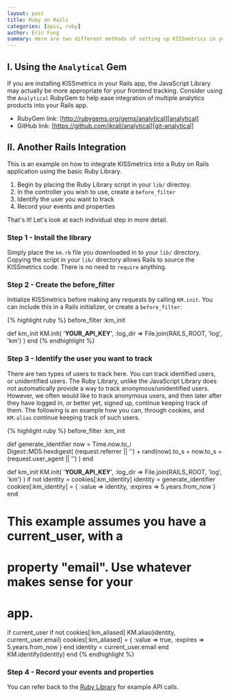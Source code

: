 ```yaml
---
layout: post
title: Ruby on Rails
categories: [apis, ruby]
author: Eric Fung
summary: Here are two different methods of setting up KISSmetrics in your Ruby on Rails application.
---
```

## I. Using the `Analytical` Gem

If you are installing KISSmetrics in your Rails app, the JavaScript Library may actually be more appropriate for your frontend tracking. Consider using the `Analytical` RubyGem to help ease integration of multiple analytics products into your Rails app.

* RubyGem link: [http://rubygems.org/gems/analytical][analytical]
* GitHub link: [https://github.com/jkrall/analytical][git-analytical]

## II. Another Rails Integration

This is an example on how to integrate KISSmetrics into a Ruby on Rails application using the basic Ruby Library.

1. Begin by placing the Ruby Library script in your `lib/` directoy.
2. In the controller you wish to use, create a `before_filter`
3. Identify the user you want to track
4. Record your events and properties

That's it!  Let's look at each individual step in more detail.

### Step 1 - Install the library

Simply place the `km.rb` file you downloaded in to your `lib/` directory. Copying the script in your `lib/` directory allows Rails to source the KISSmetrics code. There is no need to `require` anything.

### Step 2 - Create the before_filter

Initialize KISSmetrics before making any requests by calling `KM.init`.  You can include this in a Rails initializer, or create a `before_filter`:

{% highlight ruby %}
before_filter :km_init

def km_init
  KM.init(
    '__YOUR_API_KEY__', 
    :log_dir => File.join(RAILS_ROOT, 'log', 'km')
  )
end
{% endhighlight %}

### Step 3 - Identify the user you want to track

There are two types of users to track here. You can track identified users, or unidentified users. The Ruby Library, unlike the JavaScript Library does not automatically provide a way to track anonymous/unidentified users. However, we often would like to track anonymous users, and then later after they have logged in, or better yet, signed up, continue keeping track of them. The following is an example how you can, through cookies, and `KM.alias` continue keeping track of such users.

{% highlight ruby %}
before_filter :km_init

def generate_identifier
  now = Time.now.to_i  
  Digest::MD5.hexdigest(
    (request.referrer || '') + 
    rand(now).to_s + 
    now.to_s + 
    (request.user_agent || '')
  )
end

def km_init
  KM.init(
    '__YOUR_API_KEY__',
    :log_dir => File.join(RAILS_ROOT, 'log', 'km')
  )
  if not identity = cookies[:km_identity]
    identity = generate_identifier
    cookies[:km_identity] = {
      :value => identity, :expires => 5.years.from_now
    }
  end

  # This example assumes you have a current_user, with a
  # property "email". Use whatever makes sense for your
  # app.
  
  if current_user
    if not cookies[:km_aliased]
      KM.alias(identity, current_user.email)
      cookies[:km_aliased] = {
        :value => true,
        :expires => 5.years.from_now
      }
    end
    identity = current_user.email
  end
  KM.identify(identity)
end
{% endhighlight %}

### Step 4 - Record your events and properties

You can refer back to the [Ruby Library][ruby] for example API calls.

[analytical]: http://rubygems.org/gems/analytical
[git-analytical]: https://github.com/jkrall/analytical
[ruby]: /apis/ruby